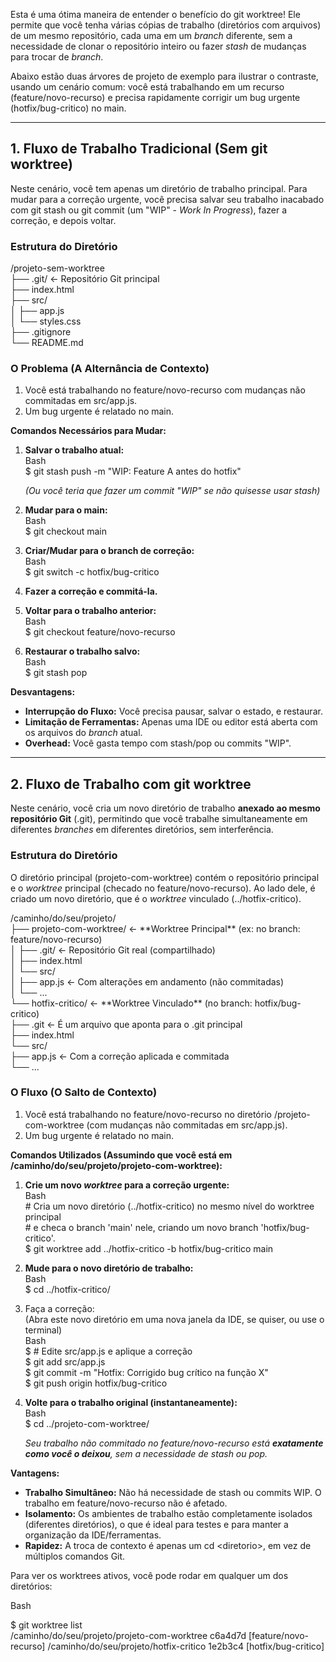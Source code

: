 Esta é uma ótima maneira de entender o benefício do git worktree\! Ele permite que você tenha várias cópias de trabalho (diretórios com arquivos) de um mesmo repositório, cada uma em um *branch* diferente, sem a necessidade de clonar o repositório inteiro ou fazer *stash* de mudanças para trocar de *branch*.

Abaixo estão duas árvores de projeto de exemplo para ilustrar o contraste, usando um cenário comum: você está trabalhando em um recurso (feature/novo-recurso) e precisa rapidamente corrigir um bug urgente (hotfix/bug-critico) no main.

---

## **1\. Fluxo de Trabalho Tradicional (Sem git worktree)**

Neste cenário, você tem apenas um diretório de trabalho principal. Para mudar para a correção urgente, você precisa salvar seu trabalho inacabado com git stash ou git commit (um "WIP" \- *Work In Progress*), fazer a correção, e depois voltar.

### **Estrutura do Diretório**

/projeto-sem-worktree  
├── .git/               \<- Repositório Git principal  
├── index.html  
├── src/  
│   ├── app.js  
│   └── styles.css  
├── .gitignore  
└── README.md

### **O Problema (A Alternância de Contexto)**

1. Você está trabalhando no feature/novo-recurso com mudanças não commitadas em src/app.js.  
2. Um bug urgente é relatado no main.

**Comandos Necessários para Mudar:**

1. **Salvar o trabalho atual:**  
   Bash  
   $ git stash push \-m "WIP: Feature A antes do hotfix"

   *(Ou você teria que fazer um commit "WIP" se não quisesse usar stash)*  
2. **Mudar para o main:**  
   Bash  
   $ git checkout main

3. **Criar/Mudar para o branch de correção:**  
   Bash  
   $ git switch \-c hotfix/bug-critico

4. **Fazer a correção e commitá-la.**  
5. **Voltar para o trabalho anterior:**  
   Bash  
   $ git checkout feature/novo-recurso

6. **Restaurar o trabalho salvo:**  
   Bash  
   $ git stash pop

**Desvantagens:**

* **Interrupção do Fluxo:** Você precisa pausar, salvar o estado, e restaurar.  
* **Limitação de Ferramentas:** Apenas uma IDE ou editor está aberta com os arquivos do *branch* atual.  
* **Overhead:** Você gasta tempo com stash/pop ou commits "WIP".

---

## **2\. Fluxo de Trabalho com git worktree**

Neste cenário, você cria um novo diretório de trabalho **anexado ao mesmo repositório Git** (.git), permitindo que você trabalhe simultaneamente em diferentes *branches* em diferentes diretórios, sem interferência.

### **Estrutura do Diretório**

O diretório principal (projeto-com-worktree) contém o repositório principal e o *worktree* principal (checado no feature/novo-recurso). Ao lado dele, é criado um novo diretório, que é o *worktree* vinculado (../hotfix-critico).

/caminho/do/seu/projeto/  
├── projeto-com-worktree/       \<- \*\*Worktree Principal\*\* (ex: no branch: feature/novo-recurso)  
│   ├── .git/                   \<- Repositório Git real (compartilhado)  
│   ├── index.html  
│   └── src/  
│       ├── app.js              \<- Com alterações em andamento (não commitadas)  
│       └── ...  
└── hotfix-critico/             \<- \*\*Worktree Vinculado\*\* (no branch: hotfix/bug-critico)  
    ├── .git                    \<- É um arquivo que aponta para o .git principal  
    ├── index.html  
    └── src/  
        ├── app.js              \<- Com a correção aplicada e commitada  
        └── ...

### **O Fluxo (O Salto de Contexto)**

1. Você está trabalhando no feature/novo-recurso no diretório /projeto-com-worktree (com mudanças não commitadas em src/app.js).  
2. Um bug urgente é relatado no main.

**Comandos Utilizados (Assumindo que você está em /caminho/do/seu/projeto/projeto-com-worktree):**

1. **Crie um novo *worktree* para a correção urgente:**  
   Bash  
   \# Cria um novo diretório (../hotfix-critico) no mesmo nível do worktree principal  
   \# e checa o branch 'main' nele, criando um novo branch 'hotfix/bug-critico'.  
   $ git worktree add ../hotfix-critico \-b hotfix/bug-critico main

2. **Mude para o novo diretório de trabalho:**  
   Bash  
   $ cd ../hotfix-critico/

3. Faça a correção:  
   (Abra este novo diretório em uma nova janela da IDE, se quiser, ou use o terminal)  
   Bash  
   $ \# Edite src/app.js e aplique a correção  
   $ git add src/app.js  
   $ git commit \-m "Hotfix: Corrigido bug crítico na função X"  
   $ git push origin hotfix/bug-critico

4. **Volte para o trabalho original (instantaneamente):**  
   Bash  
   $ cd ../projeto-com-worktree/

   *Seu trabalho não commitado no feature/novo-recurso está **exatamente como você o deixou**, sem a necessidade de stash ou pop.*

**Vantagens:**

* **Trabalho Simultâneo:** Não há necessidade de stash ou commits WIP. O trabalho em feature/novo-recurso não é afetado.  
* **Isolamento:** Os ambientes de trabalho estão completamente isolados (diferentes diretórios), o que é ideal para testes e para manter a organização da IDE/ferramentas.  
* **Rapidez:** A troca de contexto é apenas um cd \<diretorio\>, em vez de múltiplos comandos Git.

Para ver os worktrees ativos, você pode rodar em qualquer um dos diretórios:

Bash

$ git worktree list  
/caminho/do/seu/projeto/projeto-com-worktree  c6a4d7d \[feature/novo-recurso\]
/caminho/do/seu/projeto/hotfix-critico       1e2b3c4 \[hotfix/bug-critico\]
